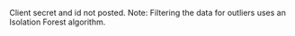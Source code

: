 Client secret and id not posted.
Note: Filtering the data for outliers uses an Isolation Forest algorithm.
